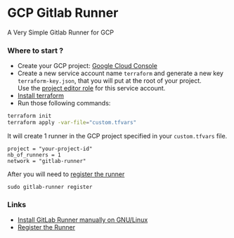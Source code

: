 # GCP Gitlab Runner 
A Very Simple Gitlab Runner for GCP

### Where to start ?
- Create your GCP project: [Google Cloud Console](https://console.cloud.google.com/home/dashboard)
- Create a new service account name `terraform` and generate a new key `terraform-key.json`, that you will put at the root of your project.  
  Use the [project editor role](https://cloud.google.com/iam/docs/understanding-roles?hl=en) for this service account.
- [Install terraform](https://learn.hashicorp.com/tutorials/terraform/install-cli)
- Run those following commands:

```bash
terraform init
terraform apply -var-file="custom.tfvars"
```

It will create 1 runner in the GCP project specified in your `custom.tfvars` file.   
```
project = "your-project-id"
nb_of_runners = 1
network = "gitlab-runner"
```

After you will need to [register the runner](https://docs.gitlab.com/runner/register/index.html#linux)

    sudo gitlab-runner register

### Links
- [Install GitLab Runner manually on GNU/Linux](https://docs.gitlab.com/runner/install/linux-manually.html)
- [Register the Runner](https://docs.gitlab.com/runner/register/index.html#linux)
